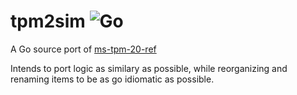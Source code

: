 # tpm2sim ![Go](https://github.com/davidzech/tpm2sim/workflows/Go/badge.svg)

A Go source port of [ms-tpm-20-ref](https://github.com/microsoft/ms-tpm-20-ref)

Intends to port logic as similary as possible, while reorganizing and renaming items to be as go idiomatic as possible.



